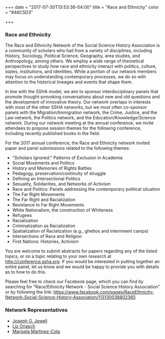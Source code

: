 +++
date = "2017-07-30T13:53:36-04:00"
title = "Race and Ethnicity"
color = "#46C5D3"

+++

### Race and Ethnicity

The Race and Ethnicity Network of the Social Science History Association is a community of scholars who hail from a variety of disciplines, including History, Sociology, Political Science, Geography, area studies, and Anthropology, among others. We employ a wide range of theoretical perspectives to study how race and ethnicity interact with politics, culture, states, institutions, and identities. While a portion of our network members may focus on understanding contemporary processes, we do so with attention to the historical lineages and events that shape them.

In line with the SSHA model, we aim to sponsor interdisciplinary panels that promote thought-provoking conversations about new and old questions and the development of innovative theory. Our network overlaps in interests with most of the other SSHA networks, but we most often co-sponsor panels with the Migration/Immigration network, the Crime, Justice, and the Law network, the Politics network, and the Education/Knowledge/Science network. During our network meeting at the annual conference, we invite attendees to propose session themes for the following conference, including recently published books in the field.

For the 2017 annual conference, the Race and Ethnicity network invited paper and panel submissions related to the following themes:

- “Scholars Ignored:” Patterns of Exclusion in Academia
- Social Movements and Politics
- History and Memories of Rights Battles
- Pedagogy, preservation/continuity of struggle
- Defining an Intersectional Politics
- Sexuality, Solidarities, and Networks of Activism
- Race and Politics: Panels addressing the contemporary political situation
- The Far Right Movements
- The Far Right and Racialization
- Resistance to Far Right Movements
- White Nationalism, the construction of Whiteness
- Refugees
- Racialization
- Criminalization as Racialization
- Spatialization of Racialization (e.g., ghettos and internment camps)
- Intersections of Race and Religion
- First Nations: Histories, Activism

You are welcome to submit abstracts for papers regarding any of the listed topics, or on a topic relating to your own research at http://conference.ssha.org. If you would be interested in putting together an entire panel, let us know and we would be happy to provide you with details as to how to do this.

Please feel free to check our Facebook page, which you can find by searching for "Race/Ethnicity Network - Social Science History Association” or by following the link: https://www.facebook.com/pages/RaceEthnicity-Network-Social-Science-History-Association/113130038802365

### Network Representatives

- [Joseph O. Jewell](mailto:jjewell@tamu.edu)
- [Liz Onasch](mailto:eonas001@plattsburgh.edu)
- [Marisela Martinez-Cola](mailto:memart6@emory.edu)
